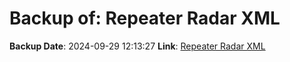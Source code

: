# Backup of: Repeater Radar XML

**Backup Date**: 2024-09-29 12:13:27
**Link**: [Repeater Radar XML](https://przemienniki.net/export/radar.xml)
